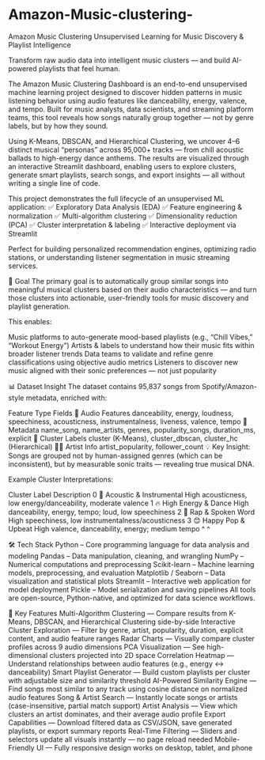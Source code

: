 # Amazon-Music-clustering-
Amazon Music Clustering
Unsupervised Learning for Music Discovery & Playlist Intelligence

 Transform raw audio data into intelligent music clusters — and build AI-powered playlists that feel human.

The Amazon Music Clustering Dashboard is an end-to-end unsupervised machine learning project designed to discover hidden patterns in music listening behavior using audio features like danceability, energy, valence, and tempo. Built for music analysts, data scientists, and streaming platform teams, this tool reveals how songs naturally group together — not by genre labels, but by how they sound.

Using K-Means, DBSCAN, and Hierarchical Clustering, we uncover 4–6 distinct musical “personas” across 95,000+ tracks — from chill acoustic ballads to high-energy dance anthems. The results are visualized through an interactive Streamlit dashboard, enabling users to explore clusters, generate smart playlists, search songs, and export insights — all without writing a single line of code.

This project demonstrates the full lifecycle of an unsupervised ML application: ✅ Exploratory Data Analysis (EDA) ✅ Feature engineering & normalization ✅ Multi-algorithm clustering ✅ Dimensionality reduction (PCA) ✅ Cluster interpretation & labeling ✅ Interactive deployment via Streamlit

Perfect for building personalized recommendation engines, optimizing radio stations, or understanding listener segmentation in music streaming services.

🎯 Goal
The primary goal is to automatically group similar songs into meaningful musical clusters based on their audio characteristics — and turn those clusters into actionable, user-friendly tools for music discovery and playlist generation.

This enables:

Music platforms to auto-generate mood-based playlists (e.g., “Chill Vibes,” “Workout Energy”) Artists & labels to understand how their music fits within broader listener trends Data teams to validate and refine genre classifications using objective audio metrics Listeners to discover new music aligned with their sonic preferences — not just popularity

📊 Dataset Insight
The dataset contains 95,837 songs from Spotify/Amazon-style metadata, enriched with:

Feature Type	Fields
🎵 Audio Features	danceability, energy, loudness, speechiness, acousticness, instrumentalness, liveness, valence, tempo
📑 Metadata	name_song, name_artists, genres, popularity_songs, duration_ms, explicit
🔖 Cluster Labels	cluster (K-Means), cluster_dbscan, cluster_hc (Hierarchical)
👨‍🎤 Artist Info	artist_popularity, follower_count
💡 Key Insight: Songs are grouped not by human-assigned genres (which can be inconsistent), but by measurable sonic traits — revealing true musical DNA. 

Example Cluster Interpretations:

Cluster	Label	Description
0	🎵 Acoustic & Instrumental	High acousticness, low energy/danceability, moderate valence
1	🔥 High Energy & Dance	High danceability, energy, tempo; loud, low speechiness
2	🎤 Rap & Spoken Word	High speechiness, low instrumentalness/acousticness
3	😊 Happy Pop & Upbeat	High valence, danceability, energy; medium tempo
^              ^

🛠 Tech Stack
Python – Core programming language for data analysis and modeling
Pandas – Data manipulation, cleaning, and wrangling
NumPy – Numerical computations and preprocessing
Scikit-learn – Machine learning models, preprocessing, and evaluation
Matplotlib / Seaborn – Data visualization and statistical plots
Streamlit – Interactive web application for model deployment
Pickle – Model serialization and saving pipelines
All tools are open-source, Python-native, and optimized for data science workflows. 

🚀 Key Features
Multi-Algorithm Clustering — Compare results from K-Means, DBSCAN, and Hierarchical Clustering side-by-side
Interactive Cluster Exploration — Filter by genre, artist, popularity, duration, explicit content, and audio feature ranges
Radar Charts — Visually compare cluster profiles across 9 audio dimensions
PCA Visualization — See high-dimensional clusters projected into 2D space
Correlation Heatmap — Understand relationships between audio features (e.g., energy ↔ danceability)
Smart Playlist Generator — Build custom playlists per cluster with adjustable size and similarity threshold
AI-Powered Similarity Engine — Find songs most similar to any track using cosine distance on normalized audio features
Song & Artist Search — Instantly locate songs or artists (case-insensitive, partial match support)
Artist Analysis — View which clusters an artist dominates, and their average audio profile
Export Capabilities — Download filtered data as CSV/JSON, save generated playlists, or export summary reports
Real-Time Filtering — Sliders and selectors update all visuals instantly — no page reload needed
Mobile-Friendly UI — Fully responsive design works on desktop, tablet, and phone
